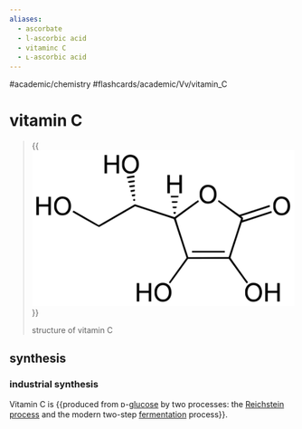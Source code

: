 ```yaml
---
aliases:
  - ascorbate
  - l-ascorbic acid
  - vitaminc C
  - ʟ-ascorbic acid
---
```


#academic/chemistry #flashcards/academic/Vv/vitamin_C

# vitamin C

> {{![structure of vitamin C](../attachments/L-Ascorbic%20acid.svg)}}
>
> structure of vitamin C

## synthesis

### industrial synthesis

Vitamin C is {{produced from ᴅ-[glucose](glucose.md) by two processes: the [Reichstein process](Reichstein%20process.md) and the modern two-step [fermentation](fermentation.md) process}}.
